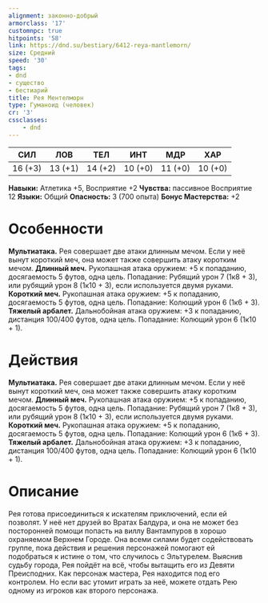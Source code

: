 ```yaml
---
alignment: законно-добрый
armorclass: '17'
customnpc: true
hitpoints: '58'
link: https://dnd.su/bestiary/6412-reya-mantlemorn/
size: Средний
speed: '30'
tags:
- dnd
- существо
- бестиарий
title: Рея Ментелморн
type: Гуманоид (человек)
cr: '3'
cssclasses:
    - dnd
---
```



| СИЛ | ЛОВ | ТЕЛ | ИНТ | МДР | ХАР |
|---|---|---|---|---|---|
| 16 (+3) | 13 (+1) | 14 (+2) | 10 (+0) | 11 (+0) | 10 (+0) |
**Навыки:** Атлетика +5, Восприятие +2
**Чувства:** пассивное Восприятие 12
**Языки:** Общий
**Опасность:** 3 (700 опыта)
**Бонус Мастерства:** +2


# Особенности
**Мультиатака.** Рея совершает две атаки длинным мечом. Если у неё вынут короткий меч, она может также совершить атаку коротким мечом.
**Длинный меч.** Рукопашная атака оружием: +5 к попаданию, досягаемость 5 футов, одна цель. Попадание: Рубящий урон 7 (1к8 + 3), или рубящий урон 8 (1к10 + 3), если используется двумя руками.
**Короткий меч.** Рукопашная атака оружием: +5 к попаданию, досягаемость 5 футов, одна цель. Попадание: Колющий урон 6 (1к6 + 3).
**Тяжелый арбалет.** Дальнобойная атака оружием: +3 к попаданию, дистанция 100/400 футов, одна цель. Попадание: Колющий урон 6 (1к10 + 1).


# Действия
**Мультиатака.** Рея совершает две атаки длинным мечом. Если у неё вынут короткий меч, она может также совершить атаку коротким мечом.
**Длинный меч.** Рукопашная атака оружием: +5 к попаданию, досягаемость 5 футов, одна цель. Попадание: Рубящий урон 7 (1к8 + 3), или рубящий урон 8 (1к10 + 3), если используется двумя руками.
**Короткий меч.** Рукопашная атака оружием: +5 к попаданию, досягаемость 5 футов, одна цель. Попадание: Колющий урон 6 (1к6 + 3).
**Тяжелый арбалет.** Дальнобойная атака оружием: +3 к попаданию, дистанция 100/400 футов, одна цель. Попадание: Колющий урон 6 (1к10 + 1).


# Описание
Рея готова присоединиться к искателям приключений, если ей позволят. У неё нет друзей во Вратах Балдура, и она не может без посторонней помощи попасть на виллу Вантампуров в хорошо охраняемом Верхнем Городе. Она всеми силами будет содействовать группе, пока действия и решения персонажей помогают ей подобраться к истине о том, что случилось с Эльтурелем. Выяснив судьбу города, Рея пойдёт на всё, чтобы вытащить его из Девяти Преисподних. Как персонаж мастера, Рея находится под его контролем. Но если вас утомит играть за неё, можете отдать Рею одному из игроков как второго персонажа.